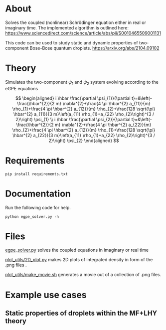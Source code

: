 # About


Solves the coupled (nonlinear) Schrödinger equation either in real or imaginary time. The implemented algorithm is outlined here: https://www.sciencedirect.com/science/article/abs/pii/S0010465509001131

This code can be used to study static and dynamic properties of two-component Bose-Bose quantum droplets.
https://arxiv.org/abs/2104.09102


# Theory

Simulates the two-component $\psi_1$ and $\psi_2$ system evolving according to the eGPE equations

$$
\begin{aligned}
i \hbar \frac{\partial \psi_{1}}{\partial t}=&\left(-\frac{\hbar^{2}}{2 m} \nabla^{2}+\frac{4 \pi \hbar^{2} a_{11}}{m} \rho_{1}+\frac{4 \pi \hbar^{2} a_{12}}{m} \rho_{2}+\frac{128 \sqrt{\pi} \hbar^{2} a_{11}}{3 m}\left(a_{11} \rho_{1}+a_{22} \rho_{2}\right)^{3 / 2}\right) \psi_{1} \\
i \hbar \frac{\partial \psi_{2}}{\partial t}=&\left(-\frac{\hbar^{2}}{2 m} \nabla^{2}+\frac{4 \pi \hbar^{2} a_{22}}{m} \rho_{2}+\frac{4 \pi \hbar^{2} a_{12}}{m} \rho_{1}+\frac{128 \sqrt{\pi} \hbar^{2} a_{22}}{3 m}\left(a_{11} \rho_{1}+a_{22} \rho_{2}\right)^{3 / 2}\right) \psi_{2}
\end{aligned}
$$


# Requirements


```
pip install requirements.txt
```

# Documentation


Run the following code for help.
```
python egpe_solver.py -h 
```


# Files

[egpe_solver.py](egpe_solver.py) solves the coupled equations in imaginary or real time 

[plot_utils/2D_plot.py](plot_utils/2D_plot.py) makes 2D plots of integrated density in form of the .png files . 

[plot_utils/make_movie.sh](plot_utils/make_movie.sh) generates a movie out of a collection of .png files. 



# Example use cases

## Static properties of droplets within the MF+LHY theory